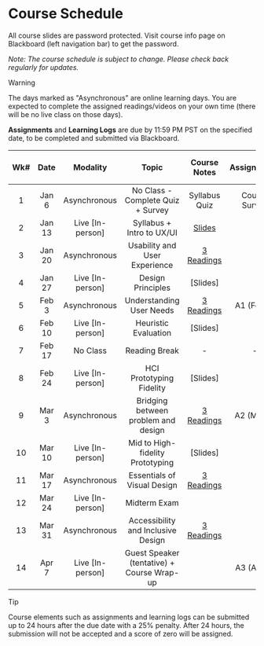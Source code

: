 <!-- markdownlint-disable -->

# Course Schedule

All course slides are password protected. Visit course info page on Blackboard (left navigation bar) to get the password.

*Note: The course schedule is subject to change. Please check back regularly for updates.*

> [!WARNING]
> The days marked as "Asynchronous" are online learning days. You are expected to complete the assigned readings/videos on your own time (there will be no live class on those days). 

 **Assignments** and **Learning Logs** are due by 11:59 PM PST on the specified date, to be completed and submitted via Blackboard.


| **Wk#** | **Date** |   **Modality**   |                 **Topic**                  |         **Course Notes**          | **Assignments** | **Learning Logs (LL)** |
| :-----: | :------: | :--------------: | :----------------------------------------: | :-------------------------------: | :-------------: | :--------------------: |
|    1    |  Jan 6   |   Asynchronous   |     No Class - Complete Quiz + Survey      |           Syllabus Quiz           |  Course Survey  |      LL0 (Jan 13)      |
|    2    |  Jan 13  | Live [In-person] |         Syllabus + Intro to UX/UI          |             [Slides](http://tiny.cc/350-SP25-W1)              |                 |      LL1 (Jan 20)      |
|    3    |  Jan 20  |   Asynchronous   |       Usability and User Experience        | [3 Readings](readings.md#week-3)  |                 |      LL2 (Jan 27)      |
|    4    |  Jan 27  | Live [In-person] |             Design Principles              |             [Slides]              |                 |      LL3 (Feb 3)       |
|    5    |  Feb 3   |   Asynchronous   |          Understanding User Needs          | [3 Readings](readings.md#week-5)  |   A1 (Feb 4)    |      LL4 (Feb 10)      |
|    6    |  Feb 10  | Live [In-person] |            Heuristic Evaluation            |             [Slides]              |                 |      LL5 (Feb 18)      |
|    7    |  Feb 17  |     No Class     |               Reading Break                |                 -                 |        -        |           -            |
|    8    |  Feb 24  | Live [In-person] |          HCI Prototyping Fidelity          |             [Slides]              |                 |      LL6 (Mar 3)       |
|    9    |  Mar 3   |   Asynchronous   |    Bridging between problem and design     | [3 Readings](readings.md#week-9)  |   A2 (Mar 4)    |      LL7 (Mar 10)      |
|   10    |  Mar 10  | Live [In-person] |      Mid to High-fidelity Prototyping      |             [Slides]              |                 |      LL8 (Mar 17)      |
|   11    |  Mar 17  |   Asynchronous   |        Essentials of Visual Design         | [3 Readings](readings.md#week-11) |                 |      LL9 (Mar 24)      |
|   12    |  Mar 24  | Live [In-person] |                Midterm Exam                |                                   |                 |                        |
|   13    |  Mar 31  |   Asynchronous   |     Accessibility and Inclusive Design     | [3 Readings](readings.md#week-13) |                 |      LL10 (Apr 7)      |
|   14    |  Apr 7   | Live [In-person] | Guest Speaker (tentative) + Course Wrap-up |                                   |   A3 (Apr 8)    |                        |


> [!TIP]
> Course elements such as assignments and learning logs can be submitted up to 24 hours after the due date with a 25% penalty. After 24 hours, the submission will not be accepted and a score of zero will be assigned.
